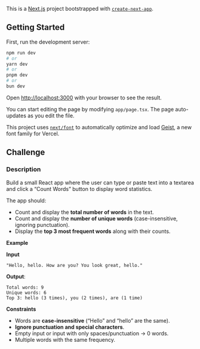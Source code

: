 This is a [Next.js](https://nextjs.org) project bootstrapped with [`create-next-app`](https://nextjs.org/docs/app/api-reference/cli/create-next-app).

## Getting Started

First, run the development server:

```bash
npm run dev
# or
yarn dev
# or
pnpm dev
# or
bun dev
```

Open [http://localhost:3000](http://localhost:3000) with your browser to see the result.

You can start editing the page by modifying `app/page.tsx`. The page auto-updates as you edit the file.

This project uses [`next/font`](https://nextjs.org/docs/app/building-your-application/optimizing/fonts) to automatically optimize and load [Geist](https://vercel.com/font), a new font family for Vercel.

## Challenge

### Description

Build a small React app where the user can type or paste text into a textarea and click a “Count Words” button to display word statistics.

The app should:

- Count and display the **total number of words** in the text.
- Count and display the **number of unique words** (case-insensitive, ignoring punctuation).
- Display the **top 3 most frequent words** along with their counts.

**Example**

**Input**
```
"Hello, hello. How are you? You look great, hello."
```

**Output**:
```
Total words: 9
Unique words: 6
Top 3: hello (3 times), you (2 times), are (1 time)
```

**Constraints**
- Words are **case-insensitive** (“Hello” and “hello” are the same).
- **Ignore punctuation and special characters**.
- Empty input or input with only spaces/punctuation → 0 words.
- Multiple words with the same frequency.

